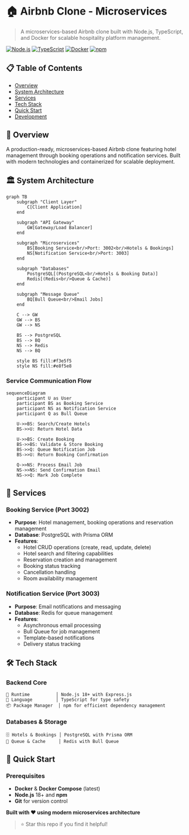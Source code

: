 # 🏠 Airbnb Clone - Microservices

> A microservices-based Airbnb clone built with Node.js, TypeScript, and Docker for scalable hospitality platform management.

[![Node.js](https://img.shields.io/badge/Node.js-18+-green.svg)](https://nodejs.org/)
[![TypeScript](https://img.shields.io/badge/TypeScript-5.0+-blue.svg)](https://www.typescriptlang.org/)
[![Docker](https://img.shields.io/badge/Docker-Required-blue.svg)](https://www.docker.com/)
[![npm](https://img.shields.io/badge/npm-Package%20Manager-red.svg)](https://www.npmjs.com/)

## 📋 Table of Contents

- [Overview](#-overview)
- [System Architecture](#-system-architecture)
- [Services](#-services)
- [Tech Stack](#-tech-stack)
- [Quick Start](#-quick-start)
- [Development](#-development)

## 🌟 Overview

A production-ready, microservices-based Airbnb clone featuring hotel management through booking operations and notification services. Built with modern technologies and containerized for scalable deployment.

## 🏛️ System Architecture

```mermaid
graph TB
    subgraph "Client Layer"
        C[Client Application]
    end
    
    subgraph "API Gateway"
        GW[Gateway/Load Balancer]
    end
    
    subgraph "Microservices"
        BS[Booking Service<br/>Port: 3002<br/>Hotels & Bookings]
        NS[Notification Service<br/>Port: 3003]
    end
    
    subgraph "Databases"
        PostgreSQL[(PostgreSQL<br/>Hotels & Booking Data)]
        Redis[(Redis<br/>Queue & Cache)]
    end
    
    subgraph "Message Queue"
        BQ[Bull Queue<br/>Email Jobs]
    end
    
    C --> GW
    GW --> BS
    GW --> NS
    
    BS --> PostgreSQL
    BS --> BQ
    NS --> Redis
    NS --> BQ
    
    style BS fill:#f3e5f5
    style NS fill:#e8f5e8
```

### Service Communication Flow

```mermaid
sequenceDiagram
    participant U as User
    participant BS as Booking Service
    participant NS as Notification Service
    participant Q as Bull Queue

    U->>BS: Search/Create Hotels
    BS->>U: Return Hotel Data
    
    U->>BS: Create Booking
    BS->>BS: Validate & Store Booking
    BS->>Q: Queue Notification Job
    BS->>U: Return Booking Confirmation
    
    Q->>NS: Process Email Job
    NS->>NS: Send Confirmation Email
    NS->>Q: Mark Job Complete
```

## 🚀 Services

### Booking Service (Port 3002)
- **Purpose**: Hotel management, booking operations and reservation management
- **Database**: PostgreSQL with Prisma ORM
- **Features**:
  - Hotel CRUD operations (create, read, update, delete)
  - Hotel search and filtering capabilities
  - Reservation creation and management
  - Booking status tracking
  - Cancellation handling
  - Room availability management

### Notification Service (Port 3003)
- **Purpose**: Email notifications and messaging
- **Database**: Redis for queue management
- **Features**:
  - Asynchronous email processing
  - Bull Queue for job management
  - Template-based notifications
  - Delivery status tracking

## 🛠️ Tech Stack

### Backend Core
```
🚀 Runtime          │ Node.js 18+ with Express.js
📘 Language         │ TypeScript for type safety
📦 Package Manager  │ npm for efficient dependency management
```

### Databases & Storage
```
🗄️ Hotels & Bookings │ PostgreSQL with Prisma ORM
🔄 Queue & Cache     │ Redis with Bull Queue
```

## 🚀 Quick Start

### Prerequisites
- **Docker** & **Docker Compose** (latest)
- **Node.js** 18+ and **npm**
- **Git** for version control

**Built with ❤️ using modern microservices architecture**

> ⭐ Star this repo if you find it helpful!
